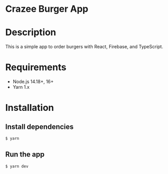 Crazee Burger App
=================

# Description

This is a simple app to order burgers with React, Firebase, and TypeScript.

# Requirements

- Node.js 14.18+, 16+
- Yarn 1.x

# Installation

## Install dependencies

```bash
$ yarn
```

## Run the app

```bash
$ yarn dev
```